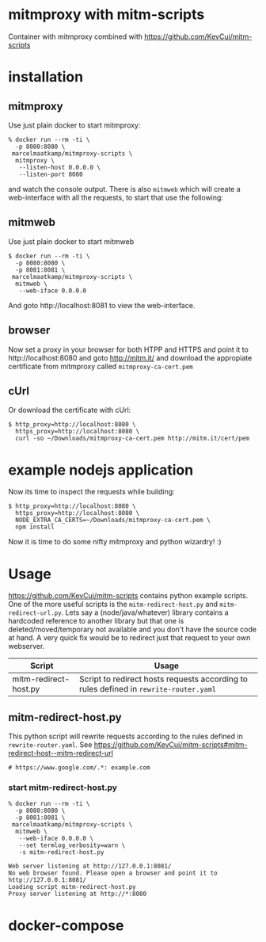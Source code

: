# mitmproxy with mitm-scripts
Container with mitmproxy combined with https://github.com/KevCui/mitm-scripts 

# installation

## mitmproxy

Use just plain docker to start mitmproxy:
```
% docker run --rm -ti \
  -p 8080:8080 \
 marcelmaatkamp/mitmproxy-scripts \
  mitmproxy \
   --listen-host 0.0.0.0 \
   --listen-port 8080
```
and watch the console output. There is also `mitmweb` which will create a web-interface with all the requests, to start that use the following:

## mitmweb
Use just plain docker to start mitmweb
```
$ docker run --rm -ti \
  -p 8080:8080 \
  -p 8081:8081 \
 marcelmaatkamp/mitmproxy-scripts \
  mitmweb \
   --web-iface 0.0.0.0 
```
And goto http://localhost:8081 to view the web-interface.

## browser
Now set a proxy in your browser for both HTPP and HTTPS and point it to http://localhost:8080 and goto http://mitm.it/ and download the appropiate certificate from mitmproxy called `mitmproxy-ca-cert.pem`

## cUrl
Or download the certificate with cUrl: 
```
$ http_proxy=http://localhost:8080 \
  https_proxy=http://localhost:8080 \
  curl -so ~/Downloads/mitmproxy-ca-cert.pem http://mitm.it/cert/pem
```
# example nodejs application
Now its time to inspect the requests while building:
```
$ http_proxy=http://localhost:8080 \
  https_proxy=http://localhost:8080 \
  NODE_EXTRA_CA_CERTS=~/Downloads/mitmproxy-ca-cert.pem \
  npm install
```

Now it is time to do some nifty mitmproxy and python wizardry! :)

# Usage
https://github.com/KevCui/mitm-scripts contains python example scripts. One of the more useful scripts is the `mitm-redirect-host.py` and `mitm-redirect-url.py`. Lets say a (node/java/whatever) library contains a hardcoded reference to another library but that one is deleted/moved/temporary not available and you don't have the source code at hand. A very quick fix would be to redirect just that request to your own webserver.

| Script | Usage |
| -- | -- |
| mitm-redirect-host.py | Script to redirect hosts requests according to rules defined in `rewrite-router.yaml` |

## mitm-redirect-host.py
This python script will rewrite requests according to the rules defined in `rewrite-router.yaml`. See https://github.com/KevCui/mitm-scripts#mitm-redirect-host--mitm-redirect-url

```
# https://www.google.com/.*: example.com
```

### start mitm-redirect-host.py
```
% docker run --rm -ti \
  -p 8080:8080 \
  -p 8081:8081 \
 marcelmaatkamp/mitmproxy-scripts \
  mitmweb \
   --web-iface 0.0.0.0 \
   --set termlog_verbosity=warn \
   -s mitm-redirect-host.py
 
Web server listening at http://127.0.0.1:8081/
No web browser found. Please open a browser and point it to http://127.0.0.1:8081/
Loading script mitm-redirect-host.py
Proxy server listening at http://*:8080
```

# docker-compose 


